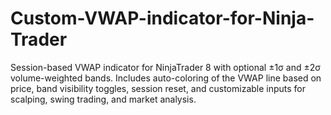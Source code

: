 # Custom-VWAP-indicator-for-Ninja-Trader
Session-based VWAP indicator for NinjaTrader 8 with optional ±1σ and ±2σ volume-weighted bands. Includes auto-coloring of the VWAP line based on price, band visibility toggles, session reset, and customizable inputs for scalping, swing trading, and market analysis.
